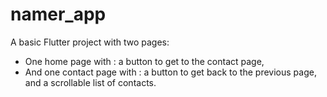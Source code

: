 # namer_app

A basic Flutter project with two pages:
- One home page with :
    a button to get to the contact page,
- And one contact page with :
    a button to get back to the previous page,
    and a scrollable list of contacts.

